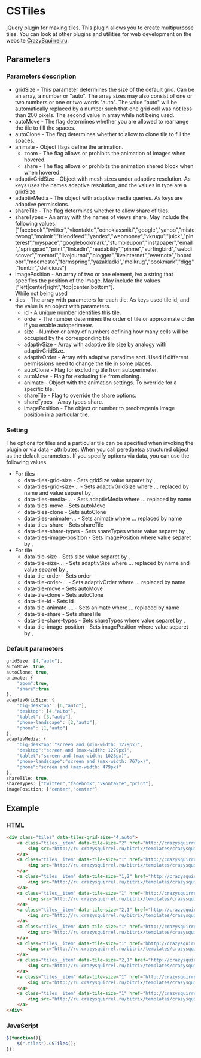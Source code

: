 # CSTiles
jQuery plugin for making tiles.
This plugin allows you to create multipurpose tiles.
You can look at other plugins and utilities for web development on the website [CrazySquirrel.ru](http://crazysquirrel.ru/).
## Parameters
### Parameters description
* gridSize - This parameter determines the size of the default grid.
			 Can be an array, a number or "auto".
			 The array sizes may also consist of one or two numbers or one or two words "auto".
			 The value "auto" will be automatically replaced by a number such that one grid cell was not less than 200 pixels.
			 The second value in array while not being used.
* autoMove - The flag determines whether you are allowed to rearrange the tile to fill the spaces.
* autoClone - The flag determines whether to allow to clone tile to fill the spaces.
* animate - Object flags define the animation.
	* zoom - The flag allows or prohibits the animation of images when hovered.
	* share - The flag allows or prohibits the animation shered block when when hovered.
* adaptivGridSize - Object with mesh sizes under adaptive resolution.
					As keys uses the names adaptive resolution, and the values in type are a gridSize.
* adaptivMedia - The object with adaptive media queries.
				 As keys are adaptive permissions.
* shareTile - The flag determines whether to allow share of tiles.
* shareTypes - An array with the names of views share.
			   May include the following values.
			   ["facebook","twitter","vkontakte","odnoklassniki","google","yahoo","misterwong","moimir","friendfeed","yandex","webmoney","vkrugu","juick","pinterest","myspace","googlebookmark","stumbleupon","instapaper","email","springpad","print","linkedin","readability","pinme","surfingbird","webdiscover","memori","livejournal","blogger","liveinternet","evernote","bobrdobr","moemesto","formspring","yazakladki","moikrug","bookmark","digg","tumblr","delicious"]
* imagePosition - An array of two or one element, Ivo a string that specifies the position of the image.
				  May include the values ["left|center|right","top|center|bottom"].		  
				  While not being used
* tiles - The array with parameters for each tile.
		  As keys used tile id, and the value is an object with parameters.
	* id - A unique number identifies this tile.	
	* order - The number determines the order of tile or approximate order if you enable autoperimeter.
	* size - Number or array of numbers defining how many cells will be occupied by the corresponding tile.
	* adaptivSize - Array with adaptive tile size by analogy with adaptivGridSize.
	* adaptivOrder - Array with adaptive paradime sort. Used if different permissions need to change the tile in some places.
	* autoClone - Flag for excluding tile from autoperimeter.
	* autoMove - Flag for excluding tile from cloning.
	* animate - Object with the animation settings. To override for a specific tile.
	* shareTile - Flag to override the share options.
	* shareTypes - Array types share.
	* imagePosition	- The object or number to preobragenia image position in a particular tile.

### Setting
The options for tiles and a particular tile can be specified when invoking the plugin or via data - attributes.
When you call peredaetsa structured object as the default parameters.
If you specify options via data, you can use the following values.
* For tiles
	* data-tiles-grid-size - Sets gridSize value separet by ,
	* data-tiles-grid-size-... - Sets adaptivGridSize where ... replaced by name and value separet by ,
	* data-tiles-media-... - Sets adaptivMedia where ... replaced by name
	* data-tiles-move - Sets autoMove
	* data-tiles-clone - Sets autoClone
	* data-tiles-animate-... - Sets animate where ... replaced by name
	* data-tiles-share - Sets shareTile
	* data-tiles-share-types - Sets shareTypes where value separet by ,
	* data-tiles-image-position - Sets imagePosition where value separet by ,
* For tile
	* data-tile-size - Sets size value separet by ,
	* data-tile-size-... - Sets adaptivSize where ... replaced by name and value separet by ,
	* data-tile-order - Sets order
	* data-tile-order-... - Sets adaptivOrder where ... replaced by name
	* data-tile-move - Sets autoMove
	* data-tile-clone - Sets autoClone
	* data-tile-id - Sets id
	* data-tile-animate-... - Sets animate where ... replaced by name
	* data-tile-share - Sets shareTile
	* data-tile-share-types - Sets shareTypes where value separet by ,
	* data-tile-image-position - Sets imagePosition where value separet by ,

### Default parameters
```javascript
gridSize: [4,"auto"],
autoMove: true,
autoClone: true,
animate: {
	"zoom":true,
	"share":true
},
adaptivGridSize: {
	"big-desktop": [6,"auto"],
	"desktop": [4,"auto"],
	"tablet": [3,"auto"],
	"phone-landscape": [2,"auto"],
	"phone": [1,"auto"]
},
adaptivMedia: {
	"big-desktop":"screen and (min-width: 1279px)",
	"desktop":"screen and (max-width: 1279px)",
	"tablet":"screen and (max-width: 1023px)",
	"phone-landscape":"screen and (max-width: 767px)",
	"phone":"screen and (max-width: 479px)"
},
shareTile: true,
shareTypes: ["twitter","facebook","vkontakte","print"],
imagePosition: ["center","center"] 
```
## Example
### HTML
```html
<div class="tiles" data-tiles-grid-size="4,auto">
	<a class="tiles__item" data-tile-size="2" href="http://crazysquirrel.ru/" rel="prefetch" title=" ">
    	<img src="http://ru.crazysquirrel.ru/bitrix/templates/crazysquirrel/images/logotype-share.png" alt=" ">
    </a>
    <a class="tiles__item" data-tile-size="1" href="http://crazysquirrel.ru/" rel="prefetch" title=" ">
    	<img src="http://ru.crazysquirrel.ru/bitrix/templates/crazysquirrel/images/logotype-share.png" alt=" ">
    </a>
    <a class="tiles__item" data-tile-size="1,2" href="http://crazysquirrel.ru/" rel="prefetch" title=" ">
    	<img src="http://ru.crazysquirrel.ru/bitrix/templates/crazysquirrel/images/logotype-share.png" alt=" ">
    </a>
    <a class="tiles__item" data-tile-size="1" href="http://crazysquirrel.ru/" rel="prefetch" title=" ">
    	<img src="http://ru.crazysquirrel.ru/bitrix/templates/crazysquirrel/images/logotype-share.png" alt=" ">
    </a>
    <a class="tiles__item" data-tile-size="2,1" href="http://crazysquirrel.ru/" rel="prefetch" title=" ">
    	<img src="http://ru.crazysquirrel.ru/bitrix/templates/crazysquirrel/images/logotype-share.png" alt=" ">
    </a>
    <a class="tiles__item" data-tile-size="1" href="http://crazysquirrel.ru/" rel="prefetch" title=" ">
    	<img src="http://ru.crazysquirrel.ru/bitrix/templates/crazysquirrel/images/logotype-share.png" alt=" ">
    </a>
    <a class="tiles__item" data-tile-size="1" href="hhttp://crazysquirrel.ru/" rel="prefetch" title=" ">
    	<img src="http://ru.crazysquirrel.ru/bitrix/templates/crazysquirrel/images/logotype-share.png" alt=" ">
    </a>
    <a class="tiles__item" data-tile-size="2,1" href="http://crazysquirrel.ru/" rel="prefetch" title=" ">
    	<img src="http://ru.crazysquirrel.ru/bitrix/templates/crazysquirrel/images/logotype-share.png" alt=" ">
    </a>
    <a class="tiles__item" data-tile-size="1" href="http://crazysquirrel.ru/" rel="prefetch" title=" ">
    	<img src="http://ru.crazysquirrel.ru/bitrix/templates/crazysquirrel/images/logotype-share.png" alt=" ">
    </a>
    <a class="tiles__item" data-tile-size="1" href="http://crazysquirrel.ru/" rel="prefetch" title=" ">
    	<img src="http://ru.crazysquirrel.ru/bitrix/templates/crazysquirrel/images/logotype-share.png" alt=" ">
    </a>
</div>
```
### JavaScript
```javascript
$(function(){
	$(".tiles").CSTiles();
});
```